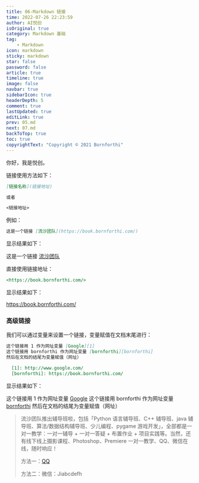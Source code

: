```yaml
---
title: 06-Markdown 链接
time: 2022-07-26 22:23:59
author: AI悦创
isOriginal: true
category: Markdown 基础
tag:
    - Markdown
icon: markdown
sticky: markdown
star: false
password: false
article: true
timeline: true
image: false
navbar: true
sidebarIcon: true
headerDepth: 5
comment: true
lastUpdated: true
editLink: true
prev: 05.md
next: 07.md
backToTop: true
toc: true
copyrightText: "Copyright © 2021 Bornforthi"
---
```


你好，我是悦创。

链接使用方法如下：

```markdown
[链接名称](链接地址)

或者

<链接地址>
```

例如：

```markdown
这是一个链接 [流沙团队](https://book.bornforthi.com/)
```

显示结果如下：

这是一个链接 [流沙团队](https://book.bornforthi.com/)

直接使用链接地址：

```markdown
<https://book.bornforthi.com/>
```

显示结果如下：

<https://book.bornforthi.com/>

### 高级链接

我们可以通过变量来设置一个链接，变量赋值在文档末尾进行：

```markdown
这个链接用 1 作为网址变量 [Google][1]
这个链接用 bornforthi 作为网址变量 [bornforthi][bornforthi]
然后在文档的结尾为变量赋值（网址）

  [1]: http://www.google.com/
  [bornforthi]: https://book.bornforthi.com/
```

显示结果如下：

这个链接用 1 作为网址变量 [Google][1]
这个链接用 bornforthi 作为网址变量 [bornforthi][bornforthi]
然后在文档的结尾为变量赋值（网址）

[1]: http://www.google.com/
[bornforthi]: https://book.bornforthi.com/

> 流沙团队推出辅导班啦，包括「Python 语言辅导班、C++ 辅导班、java 辅导班、算法/数据结构辅导班、少儿编程、pygame 游戏开发」，全部都是一对一教学：一对一辅导 + 一对一答疑 + 布置作业 + 项目实践等。当然，还有线下线上摄影课程、Photoshop、Premiere 一对一教学、QQ、微信在线，随时响应！
>
> 方法一：[QQ](http://wpa.qq.com/msgrd?v=3&uin=1432803776&site=qq&menu=yes)
>
> 方法二：微信：Jiabcdefh